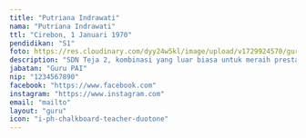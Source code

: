 ```yaml
---
title: "Putriana Indrawati"
nama: "Putriana Indrawati"
ttl: "Cirebon, 1 Januari 1970"
pendidikan: "S1"
foto: https://res.cloudinary.com/dyy24w5kl/image/upload/v1729924570/guru/1putrisquare.jpg
description: "SDN Teja 2, kombinasi yang luar biasa untuk meraih prestasi dan kebahagiaan."
jabatan: "Guru PAI"
nip: "1234567890"
facebook: "https://www.facebook.com"
instagram: "https://www.instagram.com"
email: "mailto"
layout: "guru"
icon: "i-ph-chalkboard-teacher-duotone"
---
```

